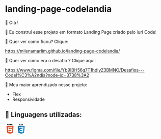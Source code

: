 # landing-page-codelandia

💜 Olá !

💬 Eu construí esse projeto em formato Landing Page criado pelo Iuri Code!

🚀  Quer ver como ficou? Clique:

https://milenamarlim.github.io/landing-page-codelandia/

🚀  Quer ver como era o desafio ? Clique aqui:

https://www.figma.com/file/Yb9IBH56g7T1hdIyZ3BMNO/Desafios---Codel%C3%A2ndia?node-id=3738%3A2

💬 Meu maior aprendizado nesse projeto:

* Flex 
* Responsividade

## 🚀 Linguagens utilizadas:

<code><img height="32" src="https://raw.githubusercontent.com/github/explore/80688e429a7d4ef2fca1e82350fe8e3517d3494d/topics/html/html.png" alt="HTML5"/></code>
<code><img height="32" src="https://raw.githubusercontent.com/github/explore/80688e429a7d4ef2fca1e82350fe8e3517d3494d/topics/css/css.png" alt="CSS"/></code>


